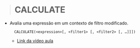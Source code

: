 ># CALCULATE
* Avalia uma expressão em um contexto de filtro modificado.
  ```
    CALCULATE(<expression>[, <filter1> [, <filter2> [, …]]])
  ```
  * [Link da vídeo aula](https://www.youtube.com/watch?v=oZK-FJVL-kw)